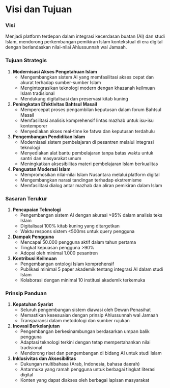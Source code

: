 # Visi dan Tujuan

### Visi

Menjadi platform terdepan dalam integrasi kecerdasan buatan (AI) dan studi Islam, mendorong perkembangan pemikiran Islam kontekstual di era digital dengan berlandaskan nilai-nilai Ahlussunnah wal Jamaah.

### Tujuan Strategis

1. **Modernisasi Akses Pengetahuan Islam**
   * Mengembangkan sistem AI yang memfasilitasi akses cepat dan akurat terhadap sumber-sumber Islam
   * Mengintegrasikan teknologi modern dengan khazanah keilmuan Islam tradisional
   * Mendukung digitalisasi dan preservasi kitab kuning
2. **Peningkatan Efektivitas Bahtsul Masail**
   * Mempercepat proses pengambilan keputusan dalam forum Bahtsul Masail
   * Memfasilitasi analisis komprehensif lintas mazhab untuk isu-isu kontemporer
   * Menyediakan akses real-time ke fatwa dan keputusan terdahulu
3. **Pengembangan Pendidikan Islam**
   * Modernisasi sistem pembelajaran di pesantren melalui integrasi teknologi
   * Menyediakan alat bantu pembelajaran tanpa batas waktu untuk santri dan masyarakat umum
   * Meningkatkan aksesibilitas materi pembelajaran Islam berkualitas
4. **Penguatan Moderasi Islam**
   * Mempromosikan nilai-nilai Islam Nusantara melalui platform digital
   * Mengembangkan narasi tandingan terhadap ekstremisme
   * Memfasilitasi dialog antar mazhab dan aliran pemikiran dalam Islam

### Sasaran Terukur

1. **Pencapaian Teknologi**
   * Pengembangan sistem AI dengan akurasi >95% dalam analisis teks Islam
   * Digitalisasi 100% kitab kuning yang ditargetkan
   * Waktu respons sistem <500ms untuk query pengguna
2. **Dampak Pengguna**
   * Mencapai 50.000 pengguna aktif dalam tahun pertama
   * Tingkat kepuasan pengguna >90%
   * Adopsi oleh minimal 1.000 pesantren
3. **Kontribusi Keilmuan**
   * Pengembangan ontologi Islam komprehensif
   * Publikasi minimal 5 paper akademik tentang integrasi AI dalam studi Islam
   * Kolaborasi dengan minimal 10 institusi akademik terkemuka

### Prinsip Panduan

1. **Kepatuhan Syariat**
   * Seluruh pengembangan sistem diawasi oleh Dewan Penasihat
   * Memastikan kesesuaian dengan prinsip Ahlussunnah wal Jamaah
   * Transparansi dalam metodologi dan sumber rujukan
2. **Inovasi Berkelanjutan**
   * Pengembangan berkesinambungan berdasarkan umpan balik pengguna
   * Adaptasi teknologi terkini dengan tetap mempertahankan nilai tradisional
   * Mendorong riset dan pengembangan di bidang AI untuk studi Islam
3. **Inklusivitas dan Aksesibilitas**
   * Dukungan multibahasa (Arab, Indonesia, bahasa daerah)
   * Antarmuka yang ramah pengguna untuk berbagai tingkat literasi digital
   * Konten yang dapat diakses oleh berbagai lapisan masyarakat
